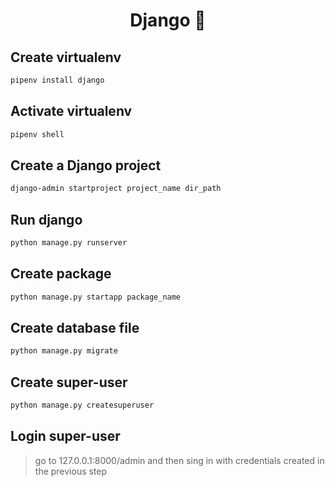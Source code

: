 <h1 align="center">Django 👋</h1>

## Create virtualenv

```sh
pipenv install django
```

## Activate virtualenv

```sh
pipenv shell
```

## Create a Django project

```sh
django-admin startproject project_name dir_path
```

## Run django

```sh
python manage.py runserver
```

## Create package

```sh
python manage.py startapp package_name
```

## Create database file

```sh
python manage.py migrate
```

## Create super-user

```sh
python manage.py createsuperuser
```

## Login super-user

> go to 127.0.0.1:8000/admin and then sing in with credentials created in the previous step
